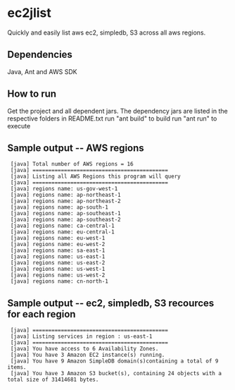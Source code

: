 # ec2jlist
Quickly and easily list aws ec2, simpledb, S3 across all aws regions. 

## Dependencies
Java, Ant and AWS SDK

## How to run
Get the project and all dependent jars. The dependency jars are listed in the respective folders in README.txt
run "ant build" to build
run "ant run" to execute

## Sample output -- AWS regions
     [java] Total number of AWS regions = 16
     [java] ===========================================
     [java] Listing all AWS Regions this program will query
     [java] ===========================================
     [java] regions name: us-gov-west-1
     [java] regions name: ap-northeast-1
     [java] regions name: ap-northeast-2
     [java] regions name: ap-south-1
     [java] regions name: ap-southeast-1
     [java] regions name: ap-southeast-2
     [java] regions name: ca-central-1
     [java] regions name: eu-central-1
     [java] regions name: eu-west-1
     [java] regions name: eu-west-2
     [java] regions name: sa-east-1
     [java] regions name: us-east-1
     [java] regions name: us-east-2
     [java] regions name: us-west-1
     [java] regions name: us-west-2
     [java] regions name: cn-north-1
## Sample output -- ec2, simpledb, S3 recources for each region
     [java] ===========================================
     [java] Listing services in region : us-east-1
     [java] ===========================================
     [java] You have access to 6 Availability Zones.
     [java] You have 3 Amazon EC2 instance(s) running.
     [java] You have 9 Amazon SimpleDB domain(s)containing a total of 9 items.
     [java] You have 3 Amazon S3 bucket(s), containing 24 objects with a total size of 31414681 bytes.
